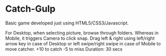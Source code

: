 # Catch-Gulp
Basic game developed just using HTML5/CSS3/Javascript.

For Desktop, when selecting picture, browse through folders. Whereas in Mobile, it triggers Camera to click snap. Drag left & right
using left/right arrow key in case of Desktop or left swipe/right swipe in case of Mobile to move catcher. 
+10 to catch
-5 to miss
Duration: 30 secs
